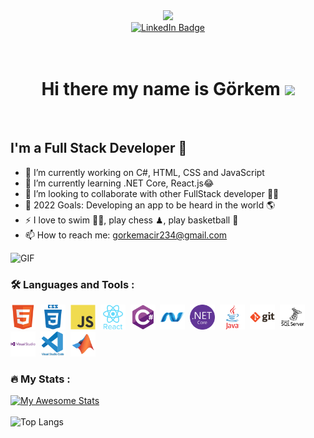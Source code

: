 <div id="header" align="center">
  <img src="https://media.giphy.com/media/M9gbBd9nbDrOTu1Mqx/giphy.gif" width="100"/>
<div/>

<div id="badges" align="center">
  <a href="https://www.linkedin.com/in/gorkemacir">
    <img src="https://img.shields.io/badge/LinkedIn-blue?style=for-the-badge&logo=linkedin&logoColor=white" alt="LinkedIn Badge"/>
  </a>
  <br>
    <img align="center" src="https://komarev.com/ghpvc/?username=gorkemacir&style=flat-square&color=blue" alt=""/>
   
  <br/>

  <br>
  <h1>
  Hi there my name is Görkem
  <img src="https://media.giphy.com/media/hvRJCLFzcasrR4ia7z/giphy.gif" width="30px"/>
</h1>
  <br/>
<div/>
  
<div align="left">
  
## I'm a Full Stack Developer 🚀

- 🔭 I’m currently working on C#, HTML, CSS and JavaScript
- 🌱 I’m currently learning .NET Core, React.js😂
- 👯 I’m looking to collaborate with other FullStack developer 👩‍💻
- 🥅 2022 Goals: Developing an app to be heard in the world 🌎 
- ⚡ I love to swim 🏊‍♀️, play chess ♟, play basketball 🏀
- 📫 How to reach me: gorkemacir234@gmail.com
<div/>
  
  <div>
<img alt="GIF" src="https://www.pixron.com/assets/img/webdesign.gif" width="500" height="320" />
 <div/>
    
    
  ### :hammer_and_wrench: Languages and Tools :
  <div>
  
  <img src="https://github.com/devicons/devicon/blob/master/icons/html5/html5-original.svg" title="HTML5" alt="HTML" width="40" height="40"/>&nbsp;
  <img src="https://github.com/devicons/devicon/blob/master/icons/css3/css3-plain-wordmark.svg"  title="CSS3" alt="CSS" width="40" height="40"/>&nbsp;
  <img src="https://github.com/devicons/devicon/blob/master/icons/javascript/javascript-original.svg" title="JavaScript" alt="JavaScript" width="40" height="40"/>&nbsp;
  <img src="https://github.com/devicons/devicon/blob/master/icons/react/react-original-wordmark.svg" title="React" alt="React" width="40" height="40"/>&nbsp;
  <img src="https://github.com/devicons/devicon/blob/master/icons/csharp/csharp-original.svg" title="Csharp" alt="Csharp" width="40" height="40"/>&nbsp;
  <img src="https://github.com/devicons/devicon/blob/master/icons/dot-net/dot-net-original.svg" title="Dotnet" alt="Dotnet" width="40" height="40"/>&nbsp;
  <img src="https://github.com/devicons/devicon/blob/master/icons/dotnetcore/dotnetcore-original.svg" title="Dotnetcore" alt="Dotnetcore" width="40" height="40"/>&nbsp;
  <img src="https://github.com/devicons/devicon/blob/master/icons/java/java-original-wordmark.svg" title="Java" alt="Java" width="40" height="40"/>&nbsp;
  <img src="https://github.com/devicons/devicon/blob/master/icons/git/git-original-wordmark.svg" title="Git" alt="Git" width="40" height="40"/>&nbsp;
  <img src="https://github.com/devicons/devicon/blob/master/icons/microsoftsqlserver/microsoftsqlserver-plain-wordmark.svg" title="MsSql" alt="MSSQL" width="40" height="40"/>&nbsp;
  <img src="https://github.com/devicons/devicon/blob/master/icons/visualstudio/visualstudio-plain-wordmark.svg" title="Visual Studio" alt="Visual Studio" width="40" height="40"/>&nbsp;
  <img src="https://github.com/devicons/devicon/blob/master/icons/vscode/vscode-original-wordmark.svg" title="VsCode" alt="VsCode" width="40" height="40"/>&nbsp;
  <img src="https://github.com/devicons/devicon/blob/master/icons/matlab/matlab-original.svg" title="Matlab" alt="Matlab" width="40" height="40"/>&nbsp; 
  </div>
    

  
  ### 🔥 My Stats :
  [![My Awesome Stats](https://awesome-github-stats.azurewebsites.net/user-stats/gorkemacir?cardType=github&theme=tokyonight)](https://git.io/awesome-stats-card)
    <br>
    <br/>
  ![Top Langs](https://github-readme-stats.vercel.app/api/top-langs/?username=gorkemacir&theme=tokyonight)
  
 
